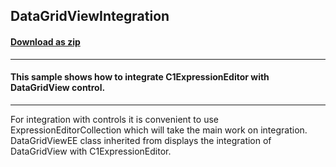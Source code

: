 ## DataGridViewIntegration
#### [Download as zip](https://grapecity.github.io/DownGit/#/home?url=https://github.com/GrapeCity/ComponentOne-WinForms-Samples/tree/master/NetFramework\ExpressionEditor\CS\DataGridViewIntegration)
____
#### This sample shows how to integrate C1ExpressionEditor with DataGridView control.
____
For integration with controls it is convenient  to use ExpressionEditorCollection which will take the main work on integration.
DataGridViewEE class inherited from displays the integration of DataGridView with C1ExpressionEditor.

